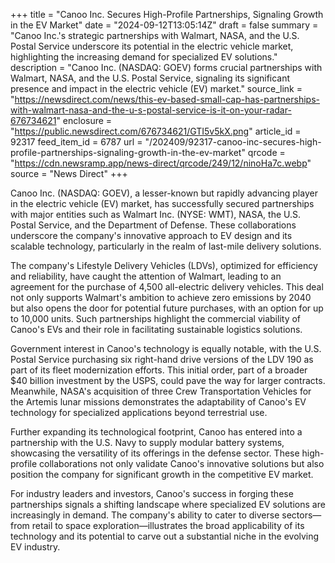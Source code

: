 +++
title = "Canoo Inc. Secures High-Profile Partnerships, Signaling Growth in the EV Market"
date = "2024-09-12T13:05:14Z"
draft = false
summary = "Canoo Inc.'s strategic partnerships with Walmart, NASA, and the U.S. Postal Service underscore its potential in the electric vehicle market, highlighting the increasing demand for specialized EV solutions."
description = "Canoo Inc. (NASDAQ: GOEV) forms crucial partnerships with Walmart, NASA, and the U.S. Postal Service, signaling its significant presence and impact in the electric vehicle (EV) market."
source_link = "https://newsdirect.com/news/this-ev-based-small-cap-has-partnerships-with-walmart-nasa-and-the-u-s-postal-service-is-it-on-your-radar-676734621"
enclosure = "https://public.newsdirect.com/676734621/GTI5v5kX.png"
article_id = 92317
feed_item_id = 6787
url = "/202409/92317-canoo-inc-secures-high-profile-partnerships-signaling-growth-in-the-ev-market"
qrcode = "https://cdn.newsramp.app/news-direct/qrcode/249/12/ninoHa7c.webp"
source = "News Direct"
+++

<p>Canoo Inc. (NASDAQ: GOEV), a lesser-known but rapidly advancing player in the electric vehicle (EV) market, has successfully secured partnerships with major entities such as Walmart Inc. (NYSE: WMT), NASA, the U.S. Postal Service, and the Department of Defense. These collaborations underscore the company's innovative approach to EV design and its scalable technology, particularly in the realm of last-mile delivery solutions.</p><p>The company's Lifestyle Delivery Vehicles (LDVs), optimized for efficiency and reliability, have caught the attention of Walmart, leading to an agreement for the purchase of 4,500 all-electric delivery vehicles. This deal not only supports Walmart's ambition to achieve zero emissions by 2040 but also opens the door for potential future purchases, with an option for up to 10,000 units. Such partnerships highlight the commercial viability of Canoo's EVs and their role in facilitating sustainable logistics solutions.</p><p>Government interest in Canoo's technology is equally notable, with the U.S. Postal Service purchasing six right-hand drive versions of the LDV 190 as part of its fleet modernization efforts. This initial order, part of a broader $40 billion investment by the USPS, could pave the way for larger contracts. Meanwhile, NASA's acquisition of three Crew Transportation Vehicles for the Artemis lunar missions demonstrates the adaptability of Canoo's EV technology for specialized applications beyond terrestrial use.</p><p>Further expanding its technological footprint, Canoo has entered into a partnership with the U.S. Navy to supply modular battery systems, showcasing the versatility of its offerings in the defense sector. These high-profile collaborations not only validate Canoo's innovative solutions but also position the company for significant growth in the competitive EV market.</p><p>For industry leaders and investors, Canoo's success in forging these partnerships signals a shifting landscape where specialized EV solutions are increasingly in demand. The company's ability to cater to diverse sectors—from retail to space exploration—illustrates the broad applicability of its technology and its potential to carve out a substantial niche in the evolving EV industry.</p>